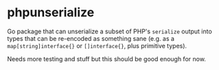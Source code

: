 # phpunserialize

Go package that can unserialize a subset of PHP's `serialize` output into types that can be re-encoded as something sane (e.g. as a `map[string]interface{}` or `[]interface{}`, plus primitive types).

Needs more testing and stuff but this should be good enough for now.
